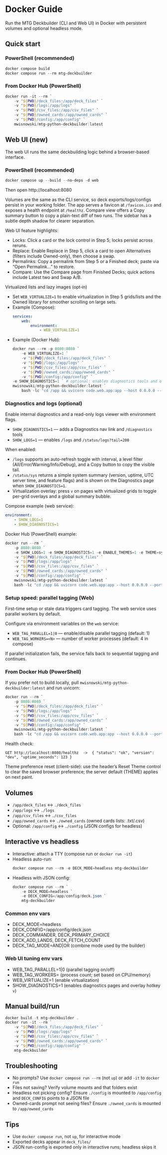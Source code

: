 # Docker Guide

Run the MTG Deckbuilder (CLI and Web UI) in Docker with persistent volumes and optional headless mode.

## Quick start

### PowerShell (recommended)
```powershell
docker compose build
docker compose run --rm mtg-deckbuilder
```

### From Docker Hub (PowerShell)
```powershell
docker run -it --rm `
    -v "${PWD}/deck_files:/app/deck_files" `
    -v "${PWD}/logs:/app/logs" `
    -v "${PWD}/csv_files:/app/csv_files" `
    -v "${PWD}/owned_cards:/app/owned_cards" `
    -v "${PWD}/config:/app/config" `
    mwisnowski/mtg-python-deckbuilder:latest
```

## Web UI (new)

The web UI runs the same deckbuilding logic behind a browser-based interface.

### PowerShell (recommended)
```powershell
docker compose up --build --no-deps -d web
```

Then open http://localhost:8080

Volumes are the same as the CLI service, so deck exports/logs/configs persist in your working folder.
The app serves a favicon at `/favicon.ico` and exposes a health endpoint at `/healthz`.
Compare view offers a Copy summary button to copy a plain-text diff of two runs. The sidebar has a subtle depth shadow for clearer separation.

Web UI feature highlights:
- Locks: Click a card or the lock control in Step 5; locks persist across reruns.
- Replace: Enable Replace in Step 5, click a card to open Alternatives (filters include Owned-only), then choose a swap.
- Permalinks: Copy a permalink from Step 5 or a Finished deck; paste via “Open Permalink…” to restore.
- Compare: Use the Compare page from Finished Decks; quick actions include Latest two and Swap A/B.

Virtualized lists and lazy images (opt‑in)
- Set `WEB_VIRTUALIZE=1` to enable virtualization in Step 5 grids/lists and the Owned library for smoother scrolling on large sets.
- Example (Compose):
    ```yaml
    services:
        web:
            environment:
                - WEB_VIRTUALIZE=1
    ```
- Example (Docker Hub):
    ```powershell
    docker run --rm -p 8080:8080 `
        -e WEB_VIRTUALIZE=1 `
        -v "${PWD}/deck_files:/app/deck_files" `
        -v "${PWD}/logs:/app/logs" `
        -v "${PWD}/csv_files:/app/csv_files" `
        -v "${PWD}/owned_cards:/app/owned_cards" `
        -v "${PWD}/config:/app/config" `
    -e SHOW_DIAGNOSTICS=1 ` # optional: enables diagnostics tools and overlay
    mwisnowski/mtg-python-deckbuilder:latest `
        bash -lc "cd /app && uvicorn code.web.app:app --host 0.0.0.0 --port 8080"
    ```

### Diagnostics and logs (optional)
Enable internal diagnostics and a read-only logs viewer with environment flags.

- `SHOW_DIAGNOSTICS=1` — adds a Diagnostics nav link and `/diagnostics` tools
- `SHOW_LOGS=1` — enables `/logs` and `/status/logs?tail=200`

When enabled:
- `/logs` supports an auto-refresh toggle with interval, a level filter (All/Error/Warning/Info/Debug), and a Copy button to copy the visible tail.
- `/status/sys` returns a simple system summary (version, uptime, UTC server time, and feature flags) and is shown on the Diagnostics page when `SHOW_DIAGNOSTICS=1`.
 - Virtualization overlay: press `v` on pages with virtualized grids to toggle per-grid overlays and a global summary bubble.

Compose example (web service):
```yaml
environment:
    - SHOW_LOGS=1
    - SHOW_DIAGNOSTICS=1
```

Docker Hub (PowerShell) example:
```powershell
docker run --rm `
    -p 8080:8080 `
    -e SHOW_LOGS=1 -e SHOW_DIAGNOSTICS=1 -e ENABLE_THEMES=1 -e THEME=system `
    -v "${PWD}/deck_files:/app/deck_files" `
    -v "${PWD}/logs:/app/logs" `
    -v "${PWD}/csv_files:/app/csv_files" `
    -v "${PWD}/owned_cards:/app/owned_cards" `
    -v "${PWD}/config:/app/config" `
    mwisnowski/mtg-python-deckbuilder:latest `
    bash -lc "cd /app && uvicorn code.web.app:app --host 0.0.0.0 --port 8080"
```

### Setup speed: parallel tagging (Web)
First-time setup or stale data triggers card tagging. The web service uses parallel workers by default.

Configure via environment variables on the `web` service:
- `WEB_TAG_PARALLEL=1|0` — enable/disable parallel tagging (default: 1)
- `WEB_TAG_WORKERS=<N>` — number of worker processes (default: 4 in compose)

If parallel initialization fails, the service falls back to sequential tagging and continues.

### From Docker Hub (PowerShell)
If you prefer not to build locally, pull `mwisnowski/mtg-python-deckbuilder:latest` and run uvicorn:
```powershell
docker run --rm `
    -p 8080:8080 `
    -v "${PWD}/deck_files:/app/deck_files" `
    -v "${PWD}/logs:/app/logs" `
    -v "${PWD}/csv_files:/app/csv_files" `
    -v "${PWD}/owned_cards:/app/owned_cards" `
    -v "${PWD}/config:/app/config" `
    mwisnowski/mtg-python-deckbuilder:latest `
    bash -lc "cd /app && uvicorn code.web.app:app --host 0.0.0.0 --port 8080"
```

Health check:
```text
GET http://localhost:8080/healthz  ->  { "status": "ok", "version": "dev", "uptime_seconds": 123 }
```

Theme preference reset (client-side): use the header’s Reset Theme control to clear the saved browser preference; the server default (THEME) applies on next paint.

## Volumes
- `/app/deck_files` ↔ `./deck_files`
- `/app/logs` ↔ `./logs`
- `/app/csv_files` ↔ `./csv_files`
- `/app/owned_cards` ↔ `./owned_cards` (owned cards lists: .txt/.csv)
- Optional: `/app/config` ↔ `./config` (JSON configs for headless)

## Interactive vs headless
- Interactive: attach a TTY (compose run or `docker run -it`)
- Headless auto-run:
    ```powershell
    docker compose run --rm -e DECK_MODE=headless mtg-deckbuilder
    ```
- Headless with JSON config:
    ```powershell
    docker compose run --rm `
        -e DECK_MODE=headless `
        -e DECK_CONFIG=/app/config/deck.json `
        mtg-deckbuilder
    ```

### Common env vars
- DECK_MODE=headless
- DECK_CONFIG=/app/config/deck.json
- DECK_COMMANDER, DECK_PRIMARY_CHOICE
- DECK_ADD_LANDS, DECK_FETCH_COUNT
 - DECK_TAG_MODE=AND|OR (combine mode used by the builder)

### Web UI tuning env vars
- WEB_TAG_PARALLEL=1|0 (parallel tagging on/off)
- WEB_TAG_WORKERS=<N> (process count; set based on CPU/memory)
- WEB_VIRTUALIZE=1 (enable virtualization)
- SHOW_DIAGNOSTICS=1 (enables diagnostics pages and overlay hotkey `v`)

## Manual build/run
```powershell
docker build -t mtg-deckbuilder .
docker run -it --rm `
    -v "${PWD}/deck_files:/app/deck_files" `
    -v "${PWD}/logs:/app/logs" `
    -v "${PWD}/csv_files:/app/csv_files" `
    -v "${PWD}/owned_cards:/app/owned_cards" `
    -v "${PWD}/config:/app/config" `
    mtg-deckbuilder
```

## Troubleshooting
- No prompts? Use `docker compose run --rm` (not `up`) or add `-it` to `docker run`
- Files not saving? Verify volume mounts and that folders exist
- Headless not picking config? Ensure `./config` is mounted to `/app/config` and `DECK_CONFIG` points to a JSON file
- Owned-cards prompt not seeing files? Ensure `./owned_cards` is mounted to `/app/owned_cards`

## Tips
- Use `docker compose run`, not `up`, for interactive mode
- Exported decks appear in `deck_files/`
- JSON run-config is exported only in interactive runs; headless skips it
